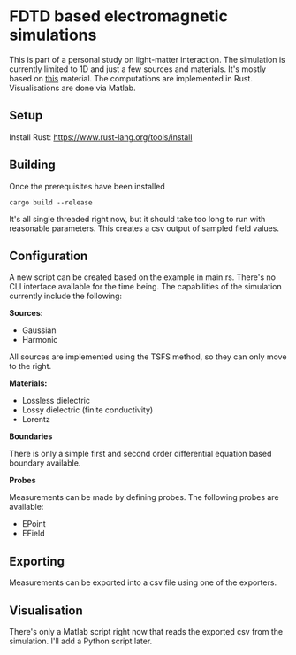 # FDTD based electromagnetic simulations

This is part of a personal study on light-matter interaction.
The simulation is currently limited to 1D and just a few sources and materials. It's mostly based on [this](https://eecs.wsu.edu/~schneidj/ufdtd/) material. The computations are implemented in Rust. Visualisations are done via Matlab.

## Setup

Install Rust:
https://www.rust-lang.org/tools/install

## Building

Once the prerequisites have been installed

```
cargo build --release
```

It's all single threaded right now, but it should take too long to run with reasonable parameters. This creates a csv output of sampled field values.

## Configuration

A new script can be created based on the example in main.rs. There's no CLI interface available for the time being. The capabilities of the simulation currently include the following:

**Sources:**

- Gaussian
- Harmonic

All sources are implemented using the TSFS method, so they can only move to the right.

**Materials:**

- Lossless dielectric
- Lossy dielectric (finite conductivity)
- Lorentz

**Boundaries**

There is only a simple first and second order differential equation based boundary available.

**Probes**

Measurements can be made by defining probes. The following probes are available:

- EPoint
- EField

## Exporting

Measurements can be exported into a csv file using one of the exporters.

## Visualisation

There's only a Matlab script right now that reads the exported csv from
the simulation. I'll add a Python script later.
